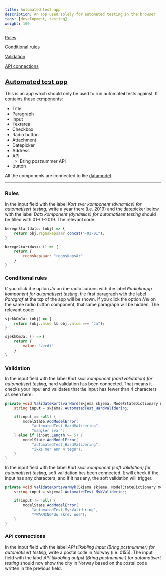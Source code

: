 ```yaml
---
title: Automated test app
description: An app used solely for automated testing in the browser
tags: [development, testing]
weight: 100
---
```


[Rules](#rules)

[Conditional rules](#conditional-rules)

[Validation](#validation)

[API connections](#api-connections)

## [Automated test app](https://dev.altinn.studio/designer/tdd/automatedtest)

This is an app which should only be used to run automated tests against.
It contains these components:

* Title
* Paragraph
* Input
* Textarea
* Checkbox
* Radio button
* Attachment
* Datepicker
* Address
* API
  * Bring postnummer API
* Button

All the components are connected to the [datamodel](./automatedtest.xsd).

---

### Rules

In the input field with the label _Kort svar komponent (dynamics) for automatisert testing_, write a year there (i.e. 2019)
and the datepicker below with the label _Dato komponent (dynamics) for automatisert testing_ should be filled with 01-01-2019.
The relevant code:

```javascript
beregnStartdato: (obj) => {
    return obj.regnskapsaar.concat("-01-01");
}

beregnStartdato: () => {
    return {
        regnskapsaar: "regnskapsår"
    }
}
```

### Conditional rules

If you click the option _Ja_ on the radio buttons with the label _Radioknapp komponent for automatisert testing_, the first paragraph with the label _Paragraf_ at the top of the app will be shown.
If you click the option  _Nei_ on the same radio button component, that same paragraph will be hidden.
The relevant code:

```javascript
sjekkOmJa: (obj) => {
    return (obj.value && obj.value === "Ja");
}

sjekkOmJa: () => {
    return {
        value: "Verdi"
    }
}
```

### Validation

In the input field with the label _Kort svar komponent (hard validation) for automatisert testing_, hard validation has been connected.
That means it checks your input and validates that the input has fewer than 4 characters as seen here:

```csharp
private void ValidateKortsvarHard(Skjema skjema, ModelStateDictionary modelState) {
    string input = skjema?.AutomatedTest_HardValidering;

    if(input == null) {
        modelState.AddModelError(
            "automatedTest_HardValidering",
            "mangler svar");
    } else if (input.Length >= 5) {
        modelState.AddModelError(
            "automatedTest_HardValidering",
            "ikke mer enn 4 tegn");
    }
}
```

In the input field with the label _Kort svar komponent (soft validation) for automatisert testing_, soft validation has been connected.
It will check if the input has any characters, and if it has any, the soft validation will trigger.

```csharp
private void ValidateKortsvarMyk(Skjema skjema, ModelStateDictionary modelState) {
    string input = skjema?.AutomatedTest_MykValidering;

    if(input != null) {
        modelState.AddModelError(
            "automatedTest_MykValidering",
            "*WARNING*du skrev noe");
    }
}
```

### API connections

In the input field with the label _API tilkobling input (Bring postnummer) for automatisert testing_, write a postal code in Norway (i.e. 0155).
The input field with the label _API tilkobling output (Bring postnummer) for automatisert testing_ should now show the city in Norway based on the postal code written in the previous field.
